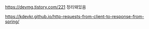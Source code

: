 https://devmg.tistory.com/221
정리돼있음

https://kdevkr.github.io/http-requests-from-client-to-response-from-spring/
